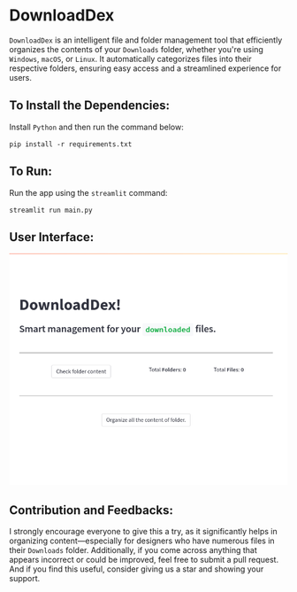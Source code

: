 # DownloadDex

`DownloadDex` is an intelligent file and folder management tool that efficiently organizes the contents of
your `Downloads` folder, whether you're using `Windows`, `macOS`, or `Linux`. It automatically categorizes
files into their respective folders, ensuring easy access and a streamlined experience for users.

## To Install the Dependencies:

Install `Python` and then run the command below:
```
pip install -r requirements.txt
```

## To Run:

Run the app using the `streamlit` command:
```
streamlit run main.py
```

## User Interface:

![User Interface of the DownloadDex App](User_Interface.png)


## Contribution and Feedbacks:

I strongly encourage everyone to give this a try, as it significantly helps in organizing content—especially for designers who have numerous files in their `Downloads` folder. Additionally, if you come across anything that appears incorrect or could be improved, feel free to submit a pull request. And if you find this useful, consider giving us a star and showing your support.
